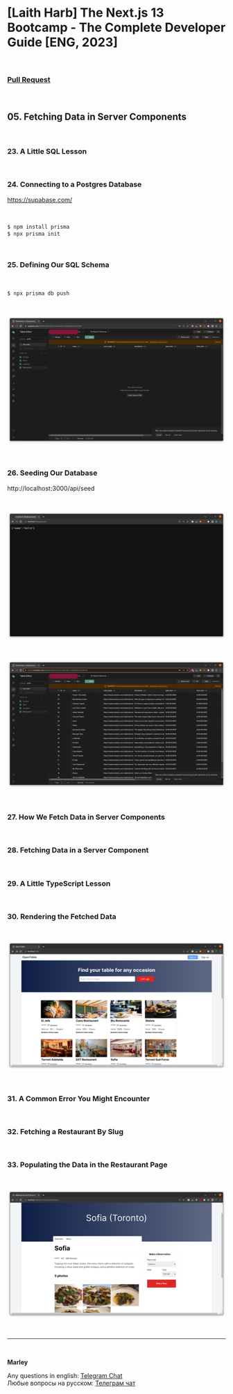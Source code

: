 # [Laith Harb] The Next.js 13 Bootcamp - The Complete Developer Guide [ENG, 2023]

<br/>

### [Pull Request](https://github.com/webmakaka/The-Next.js-13-Bootcamp-The-Complete-Developer-Guide/pull/3)

<br/>

## 05. Fetching Data in Server Components

<br/>

### 23. A Little SQL Lesson

<br/>

### 24. Connecting to a Postgres Database

https://supabase.com/

<br/>

```
$ npm install prisma
$ npx prisma init
```

<br/>

### 25. Defining Our SQL Schema

<br/>

```
$ npx prisma db push
```

<br/>

![Application](/img/pic-ch05-img01.png?raw=true)

<br/>

### 26. Seeding Our Database

http://localhost:3000/api/seed

<br/>

![Application](/img/pic-ch05-img02.png?raw=true)

<br/>

![Application](/img/pic-ch05-img03.png?raw=true)

<br/>

### 27. How We Fetch Data in Server Components

<br/>

### 28. Fetching Data in a Server Component

<br/>

### 29. A Little TypeScript Lesson

<br/>

### 30. Rendering the Fetched Data

<br/>

![Application](/img/pic-ch05-img04.png?raw=true)

<br/>

### 31. A Common Error You Might Encounter

<br/>

### 32. Fetching a Restaurant By Slug

<br/>

### 33. Populating the Data in the Restaurant Page

<br/>

![Application](/img/pic-ch05-img05.png?raw=true)

<br/>

---

<br/>

**Marley**

Any questions in english: <a href="https://jsdev.org/chat/">Telegram Chat</a>  
Любые вопросы на русском: <a href="https://jsdev.ru/chat/">Телеграм чат</a>
